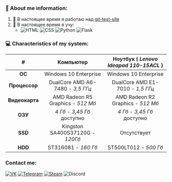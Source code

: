 ### 📃 About me information:
1. 🔭 В настоящее время я работаю над [git-test-site](https://github.com/mohovoy/git-test-site)
2. 🌱 В настоящее время я учу:
    - ![HTML](https://img.shields.io/badge/-HTML-E34F26?style=for-the-badge&logo=html5&logoColor=FFF) ![CSS](https://img.shields.io/badge/-Css-1572B6?style=for-the-badge&logo=CSS3&logoColor=FFF) ![Python](https://img.shields.io/badge/-Python-3776AB?style=for-the-badge&logo=Python&logoColor=FFF) ![Flask](https://img.shields.io/badge/-Flask-090909?style=for-the-badge&logo=Flask&logoColor=fff)

### 💻 Characteristics of my system:
| **#** | **Компьютер** | **Ноутбук ( *Lenovo Ideapad 110-15ACL* )** |
|:-:|:-:|:-:|
| **ОС** | Windows 10 Enterprise | Windows 10 Enterprise |
| **Процессор** | DualCore AMD A6-7480 - *3,5 ГГц* | DualCore AMD E1-7010 - *1,5 ГГц* |
| **Видеокарта** | AMD Radeon R5 Graphics - *512 Мб* | AMD Radeon R2 Graphics - *512 Мб* |
| **ОЗУ** | *4 Гб* - *3,45 Гб* доступно | *4 Гб* - *3,45 Гб* доступно |
| **SSD** | Kingston SA400S37120G - *120Гб* | Отсутствует |
| **HDD** | ST316081 - *160 Гб* | ST500LT012 - *500 Гб* |

### Contact me:
[![VK](https://img.shields.io/badge/-Вконтакте-4680C2?style=for-the-badge&logo=VK&logoColor=FFF)](https://vk.com/nikita.mohovikov) [![Telegram](https://img.shields.io/badge/-Telegram-2CA5E0?style=for-the-badge&logo=Telegram)](https://t.me/mohovoy) [![Steam](https://img.shields.io/badge/-Steam-090909?style=for-the-badge&logo=steam&logoColor=fff)](https://steamcommunity.com/id/mohovoy/) ![Discord](https://img.shields.io/badge/-mohovoy%232611-7289DA?style=for-the-badge&logo=Discord&logoColor=fff)
